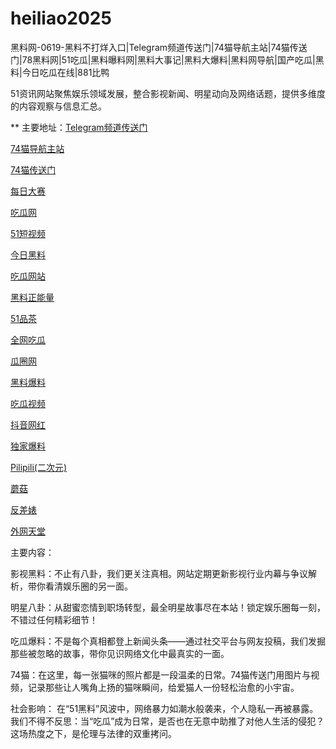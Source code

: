 # heiliao2025
黑料网-0619-黑料不打烊入口|Telegram频道传送门|74猫导航主站|74猫传送门|78黑料网|51吃瓜|黑料曝料网|黑料大事记|黑料大爆料|黑料网导航|国产吃瓜|黑料|今日吃瓜在线|881比鸭

51资讯网站聚焦娱乐领域发展，整合影视新闻、明星动向及网络话题，提供多维度的内容观察与信息汇总。

** 主要地址：<a href="https://74mao.com/">Telegram频道传送门</a>

<a href="https://74mao.com/">74猫导航主站</a>

<a href="https://74mao.com/">74猫传送门</a>

<a href="https://pc1-26.pages.dev/">每日大赛</a>

<a href="https://cg1-39.pages.dev/">吃瓜网</a>

<a href="https://pc2-25.pages.dev/">51短视频</a>

<a href="https://pc10-24.pages.dev/">今日黑料</a>

<a href="https://cg1-27.pages.dev/">吃瓜网站</a>

<a href="https://cg8-12.pages.dev/">黑料正能量</a>

<a href="https://pc8-34.pages.dev/">51品茶</a>

<a href="https://cg4-21.pages.dev/">全网吃瓜</a>

<a href="https://cg6-21.pages.dev/">瓜圈网</a>

<a href="https://cg5-24.pages.dev/">黑料爆料</a>

<a href="https://cg9-07.pages.dev/">吃瓜视频</a>

<a href="https://douyin-wanghong.pages.dev/">抖音网红</a>

<a href="https://dujia03.pages.dev/">独家爆料</a>

<a href="https://pilipili-03.pages.dev/">Pilipili(二次元)</a>

<a href="https://mogu03.pages.dev/">蘑菇</a>

<a href="https://fanchabiao-3.pages.dev/">反差婊</a>

<a href="https://waiwang-3.pages.dev/">外网天堂</a>

主要内容：

影视黑料：不止有八卦，我们更关注真相。网站定期更新影视行业内幕与争议解析，带你看清娱乐圈的另一面。

明星八卦：从甜蜜恋情到职场转型，最全明星故事尽在本站！锁定娱乐圈每一刻，不错过任何精彩细节！

吃瓜爆料：不是每个真相都登上新闻头条——通过社交平台与网友投稿，我们发掘那些被忽略的故事，带你见识网络文化中最真实的一面。

74猫：在这里，每一张猫咪的照片都是一段温柔的日常。74猫传送门用图片与视频，记录那些让人嘴角上扬的猫咪瞬间，给爱猫人一份轻松治愈的小宇宙。

社会影响：
在“51黑料”风波中，网络暴力如潮水般袭来，个人隐私一再被暴露。我们不得不反思：当“吃瓜”成为日常，是否也在无意中助推了对他人生活的侵犯？这场热度之下，是伦理与法律的双重拷问。
